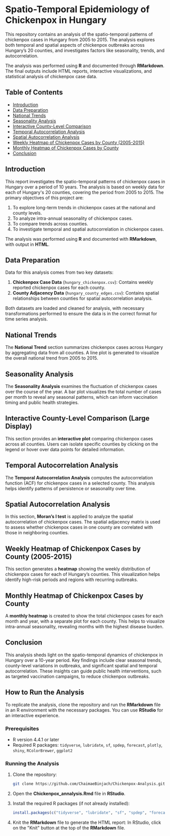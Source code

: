 # Spatio-Temporal Epidemiology of Chickenpox in Hungary

This repository contains an analysis of the spatio-temporal patterns of chickenpox cases in Hungary from 2005 to 2015. The analysis explores both temporal and spatial aspects of chickenpox outbreaks across Hungary’s 20 counties, and investigates factors like seasonality, trends, and autocorrelation. 

The analysis was performed using **R** and documented through **RMarkdown**. The final outputs include HTML reports, interactive visualizations, and statistical analysis of chickenpox case data.

## Table of Contents

- [Introduction](#introduction)
- [Data Preparation](#data-preparation)
- [National Trends](#national-trends)
- [Seasonality Analysis](#seasonality-analysis)
- [Interactive County-Level Comparison](#interactive-county-level-comparison-large-display)
- [Temporal Autocorrelation Analysis](#temporal-autocorrelation-analysis)
- [Spatial Autocorrelation Analysis](#spatial-autocorrelation-analysis)
- [Weekly Heatmap of Chickenpox Cases by County (2005-2015)](#weekly-heatmap-of-chickenpox-cases-by-county-2005-2015)
- [Monthly Heatmap of Chickenpox Cases by County](#monthly-heatmap-of-chickenpox-cases-by-county)
- [Conclusion](#conclusion)

## Introduction

This report investigates the spatio-temporal patterns of chickenpox cases in Hungary over a period of 10 years. The analysis is based on weekly data for each of Hungary's 20 counties, covering the period from 2005 to 2015. The primary objectives of this project are:

1. To explore long-term trends in chickenpox cases at the national and county levels.
2. To analyze intra-annual seasonality of chickenpox cases.
3. To compare trends across counties.
4. To investigate temporal and spatial autocorrelation in chickenpox cases.

The analysis was performed using **R** and documented with **RMarkdown**, with output in **HTML**.

## Data Preparation

Data for this analysis comes from two key datasets:

1. **Chickenpox Case Data** (`hungary_chickenpox.csv`): Contains weekly reported chickenpox cases for each county.
2. **County Adjacency Data** (`hungary_county_edges.csv`): Contains spatial relationships between counties for spatial autocorrelation analysis.

Both datasets are loaded and cleaned for analysis, with necessary transformations performed to ensure the data is in the correct format for time series analysis.

## National Trends

The **National Trend** section summarizes chickenpox cases across Hungary by aggregating data from all counties. A line plot is generated to visualize the overall national trend from 2005 to 2015.

## Seasonality Analysis

The **Seasonality Analysis** examines the fluctuation of chickenpox cases over the course of the year. A bar plot visualizes the total number of cases per month to reveal any seasonal patterns, which can inform vaccination timing and public health strategies.

## Interactive County-Level Comparison (Large Display)

This section provides an **interactive plot** comparing chickenpox cases across all counties. Users can isolate specific counties by clicking on the legend or hover over data points for detailed information.

## Temporal Autocorrelation Analysis

The **Temporal Autocorrelation Analysis** computes the autocorrelation function (ACF) for chickenpox cases in a selected county. This analysis helps identify patterns of persistence or seasonality over time.

## Spatial Autocorrelation Analysis

In this section, **Moran’s I test** is applied to analyze the spatial autocorrelation of chickenpox cases. The spatial adjacency matrix is used to assess whether chickenpox cases in one county are correlated with those in neighboring counties.

## Weekly Heatmap of Chickenpox Cases by County (2005-2015)

This section generates a **heatmap** showing the weekly distribution of chickenpox cases for each of Hungary’s counties. This visualization helps identify high-risk periods and regions with recurring outbreaks.

## Monthly Heatmap of Chickenpox Cases by County

A **monthly heatmap** is created to show the total chickenpox cases for each month and year, with a separate plot for each county. This helps to visualize intra-annual seasonality, revealing months with the highest disease burden.

## Conclusion

This analysis sheds light on the spatio-temporal dynamics of chickenpox in Hungary over a 10-year period. Key findings include clear seasonal trends, county-level variations in outbreaks, and significant spatial and temporal autocorrelation. These insights can guide public health interventions, such as targeted vaccination campaigns, to reduce chickenpox outbreaks.

## How to Run the Analysis

To replicate the analysis, clone the repository and run the **RMarkdown** file in an R environment with the necessary packages. You can use **RStudio** for an interactive experience.

### Prerequisites

- R version 4.4.1 or later
- Required R packages: `tidyverse`, `lubridate`, `sf`, `spdep`, `forecast`, `plotly`, `shiny`, `RColorBrewer`, `ggplot2`

### Running the Analysis

1. Clone the repository:
   ```bash
   git clone https://github.com/ChaimaeBinjach/Chickenpox-Analysis.git
   ```

2. Open the **Chickenpox_annalysis.Rmd** file in **RStudio**.

3. Install the required R packages (if not already installed):
   ```r
   install.packages(c("tidyverse", "lubridate", "sf", "spdep", "forecast", "plotly", "shiny", "RColorBrewer"))
   ```

4. Knit the **RMarkdown** file to generate the HTML report:
   In RStudio, click on the "Knit" button at the top of the **RMarkdown** file.

